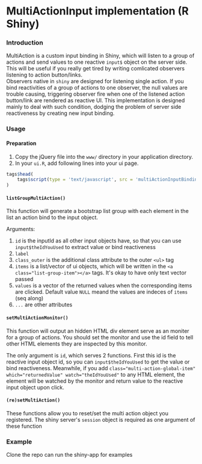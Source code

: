 MultiActionInput implementation (R Shiny)
=========================================

### Introduction

MultiAction is a custom input binding in Shiny, which will listen to a group of actions and send values to one reactive `input$` object on the server side. This will be useful if you really get tired by writing comlicated observers listening to action button/links.  
Observers native in `shiny` are designed for listening single action. If you bind reactivities of a group of actions to one observer, the null values are trouble causing, triggering observer fire when one of the listened action button/link are rendered as reactive UI. This implementation is designed mainly to deal with such condition, dodging the problem of server side reactiveness by creating new input binding.

### Usage

#### Preparation

1. Copy the jQuery file into the `www/` directory in your application directory.
2. In your `ui.R`, add following lines into your ui page.

```R
tags$head(
    tags$script(type = 'text/javascript', src = 'multiActionInputBinding.js')
)
```

#### `listGroupMultiAction()`

This function will generate a bootstrap list group with each element in the list an action bind to the input object.

Arguments:

1. `id` is the inputId as all other input objects have, so that you can use `input$theIdYouUsed` to extract value or bind reactiveness
2. `label`
3. `class_outer` is the additional class attribute to the outer `<ul>` tag
4. `items` is a list/vector of ui objects, which will be written in the `<a class="list-group-item"></a>` tags. It's okay to have only text vector passed
5. `values` is a vector of the returned values when the corresponding items are clicked. Default value `NULL` meand the values are indeces of `items` (seq along)
6. `...` are other attributes

#### `setMultiActionMonitor()`

This function will output an hidden HTML div element serve as an moniter for a group of actions. You should set the monitor and use the id field to tell other HTML elements they are inspected by this monitor.

The only argument is `id`, which serves 2 functions. First this id is the reactive input object id, so you can `input$theIdYouUsed` to get the value or bind reactiveness. Meanwhile, if you add `class="multi-action-global-item" which="returnedValue" watch="theIdYouUsed"` to any HTML element, the element will be watched by the monitor and return value to the reactive input object upon click.

#### `(re)setMultiAction()`

These functions allow you to reset/set the multi action object you registered. The shiny server's `session` object is required as one argument of these function

### Example

Clone the repo can run the shiny-app for examples
